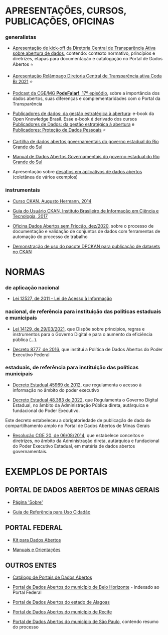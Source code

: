 # APRESENTAÇÕES, CURSOS, PUBLICAÇÕES, OFICINAS 

### generalistas

- [Apresentação de kick-off da Diretoria Central de Transparência Ativa sobre abertura de dados](https://github.com/dados-mg/apresentacoes/blob/master/kick-off/dados-abertos-kick-off-2022-03.pptx), contendo: contexto normativo, princípios e diretrizes, etapas para documentação e catalogação no Portal de Dados Abertos :star:

- [Apresentação Relâmpago Diretoria Central de Transparência ativa Coda Br 2021](https://www.youtube.com/watch?v=JUW60w1jDdM&t=1346s) :star:

- [Podcast da CGE/MG **PodeFalar!**, 17º episódio](https://www.youtube.com/watch?v=uFdYbIc_4ws), sobre a importância dos dados abertos, suas diferenças e complementaridades com o Portal da Transparência

- [Publicadores de dados: da gestão estratégica à abertura](https://www.ok.org.br/wp-content/uploads/2021/05/PublicadoresDeDados2.pdf): e-book da Open Knowledge Brasil. Esse e-book é derivado dos cursos [Publicadores de Dados: da gestão estratégica à abertura](https://escoladedados.org/courses/publicadores/) e [Publicadores: Proteção de Dados Pessoais](https://escoladedados.org/courses/publicadores-protecao-de-dados-pessoais/) :star:

- [Cartilha de dados abertos governamentais do governo estadual do Rio Grande do Sul](https://www.centraldocidadao.rs.gov.br/upload/arquivos/201707/10105446-manual-dados-sensibilizacao.pdf)

- [Manual de Dados Abertos Governamentais do governo estadual do Rio Grande do Sul](https://www.centraldocidadao.rs.gov.br/upload/arquivos/201707/10105453-manual-dados-tecnico.pdf)

- Apresentação sobre [desafios em aplicativos de dados abertos](https://pt.slideshare.net/claudiomartins2000/oportunidades-e-desafios-em-aplicativos-de-dados-abertos-open-data) (coletânea de vários exemplos)

### instrumentais

- [Curso CKAN, Augusto Hermann, 2014](http://www.inf.ufsc.br/~jose.todesco/LODBrasil/Minicurso/CKAN.pdf)

- [Guia do Usuário CKAN, Instituto Brasileiro de Informação em Ciência e Tecnologia, 2017](https://www.centraldocidadao.rs.gov.br/upload/arquivos/201707/31095002-guia-do-usuario-ckan-ibict.pdf)

- [Oficina Dados Abertos sem Fricção, dez/2020](https://www.youtube.com/watch?v=tZ0bmlnqMuY), sobre o processo de documentação e validação de conjuntos de dados com ferramentas de automação do processo de trabalho

- [Demonstração de uso do pacote DPCKAN para publicação de datasets no CKAN](https://www.youtube.com/watch?v=Q8tfYmYB7iw)

# NORMAS

### de aplicação nacional

- [Lei 12527, de 2011 - Lei de Acesso à Informação](http://www.planalto.gov.br/ccivil_03/_ato2011-2014/2011/lei/l12527.htm)

### nacional, de referência para instituição das políticas estaduais e municipais

- [Lei 14129, de 29/03/2021](http://www.planalto.gov.br/ccivil_03/_ato2019-2022/2021/lei/L14129.htm), que Dispõe sobre princípios, regras e instrumentos para o Governo Digital e para o aumento da eficiência pública (...).

- [Decreto 8777, de 2016](http://www.planalto.gov.br/ccivil_03/_ato2015-2018/2016/decreto/d8777.htm), que institui a Política de Dados Abertos do Poder Executivo Federal

### estaduais, de referência para instituição das políticas municipais

- [Decreto Estadual 45969 de 2012](https://www.almg.gov.br/consulte/legislacao/completa/completa.html?tipo=DEC&num=45969&ano=2012), que regulamenta o acesso à informação no âmbito do poder executivo

- [Decreto Estadual 48.383 de 2022](https://www2.educacao.mg.gov.br/images/documentos/DECRETO%20N%C2%BA%2048.383,%20DE%2018%20DE%20MAR%C3%87O%20DE%202022.pdf), que Regulamenta o Governo Digital Estadual, no âmbito da Administração Pública direta, autárquica
e fundacional do Poder Executivo. 

Este decreto estabeleceu a obrigatoriedade de publicação de dado de compartilhamento amplo no Portal de Dados Abertos de Minas Gerais 

- [Resolução CGE 20, de 06/08/2014](http://pesquisalegislativa.mg.gov.br/LegislacaoCompleta.aspx?cod=171158), que estabelece conceitos e diretrizes, no âmbito da Administração direta, autárquica e fundacional do Poder Executivo Estadual, em matéria de dados abertos governamentais.

# EXEMPLOS DE PORTAIS

## PORTAL DE DADOS ABERTOS DE MINAS GERAIS

- [Página 'Sobre'](https://dados.mg.gov.br/about)

- [Guia de Referência para Uso Cidadão](https://www.transparencia.mg.gov.br/component/phocadownload/category/5-o-que-e-o-portal?download=336:guia-de-referencia-para-uso-do-cidadao-pdamg)


## PORTAL FEDERAL

- [Kit para Dados Abertos](https://kit.dados.gov.br/)

- [Manuais e Orientações](https://dados.gov.br/pagina/manuais-e-orientacoes)


## OUTROS ENTES

- [Catálogo de Portais de Dados Abertos](https://github.com/dadosgovbr/catalogos-dados-brasil/blob/master/dados/catalogos.csv)

- [Portal de Dados Abertos do município de Belo Horizonte](https://dados.gov.br/dados/organizacoes/visualizar/prefeitura-de-belo-horizonte-pbh) - indexado ao Portal Federal

- [Portal de Dados Abertos do estado de Alagoas](https://dados.al.gov.br/)

- [Portal de Dados Abertos do município de Recife](http://dados.recife.pe.gov.br/)

- [Portal de Dados Abertos do município de São Paulo](http://dados.prefeitura.sp.gov.br/pt_PT/about), contendo resumo do processo

